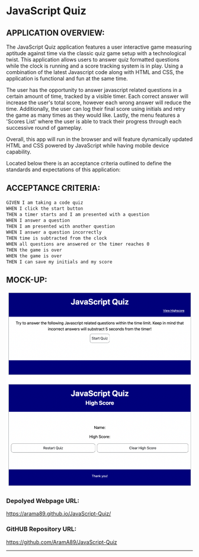 # JavaScript Quiz 

## APPLICATION OVERVIEW:

The JavaScript Quiz application features a user interactive game measuring aptitude against time via the classic quiz game setup with a technological twist. This application allows users to answer quiz formatted questions while the clock is running and a score tracking system is in play. Using a combination of the latest Javascript code along with HTML and CSS, the application is functional and fun at the same time. 

The user has the opportunity to answer javascript related questions in a certain amount of time, tracked by a visible timer. Each correct answer will increase the user's total score, however each wrong answer will reduce the time. Additionally, the user can log their final score using initials and retry the game as many times as they would like. Lastly, the menu features a 'Scores List' where the user is able to track their progress through each successive round of gameplay. 

Overall, this app will run in the browser and will feature dynamically updated HTML and CSS powered by JavaScript while having mobile device capability.

Located below there is an acceptance criteria outlined to define the standards and expectations of this application:


## ACCEPTANCE CRITERIA:

```
GIVEN I am taking a code quiz
WHEN I click the start button
THEN a timer starts and I am presented with a question
WHEN I answer a question
THEN I am presented with another question
WHEN I answer a question incorrectly
THEN time is subtracted from the clock
WHEN all questions are answered or the timer reaches 0
THEN the game is over
WHEN the game is over
THEN I can save my initials and my score
```


## MOCK-UP:

![](assets/images/Quiz%20Screen%20Shot.jpg)

### Depolyed Webpage URL:

 https://arama89.github.io/JavaScript-Quiz/

### GitHUB Repository URL:

https://github.com/AramA89/JavaScript-Quiz

---
